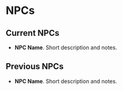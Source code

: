 # NPCs

## Current NPCs

- **NPC Name**. Short description and notes.

## Previous NPCs

- **NPC Name**. Short description and notes.
